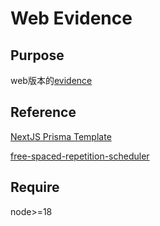 #  Web Evidence

## Purpose

web版本的[evidence](https://github.com/Tecpatl/nvim-evidence)

## Reference

[NextJS Prisma Template](https://github.com/railwayapp-templates/nextjs-prisma.git)

[free-spaced-repetition-scheduler](https://github.com/open-spaced-repetition/free-spaced-repetition-scheduler)

## Require

node>=18

